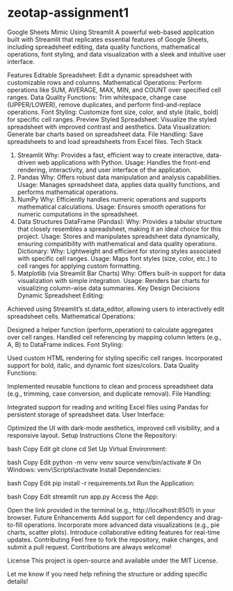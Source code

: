 # zeotap-assignment1
Google Sheets Mimic Using Streamlit
A powerful web-based application built with Streamlit that replicates essential features of Google Sheets, including spreadsheet editing, data quality functions, mathematical operations, font styling, and data visualization with a sleek and intuitive user interface.

Features
Editable Spreadsheet: Edit a dynamic spreadsheet with customizable rows and columns.
Mathematical Operations: Perform operations like SUM, AVERAGE, MAX, MIN, and COUNT over specified cell ranges.
Data Quality Functions: Trim whitespace, change case (UPPER/LOWER), remove duplicates, and perform find-and-replace operations.
Font Styling: Customize font size, color, and style (italic, bold) for specific cell ranges.
Preview Styled Spreadsheet: Visualize the styled spreadsheet with improved contrast and aesthetics.
Data Visualization: Generate bar charts based on spreadsheet data.
File Handling: Save spreadsheets to and load spreadsheets from Excel files.
Tech Stack
1. Streamlit
Why: Provides a fast, efficient way to create interactive, data-driven web applications with Python.
Usage: Handles the front-end rendering, interactivity, and user interface of the application.
2. Pandas
Why: Offers robust data manipulation and analysis capabilities.
Usage: Manages spreadsheet data, applies data quality functions, and performs mathematical operations.
3. NumPy
Why: Efficiently handles numeric operations and supports mathematical calculations.
Usage: Ensures smooth operations for numeric computations in the spreadsheet.
4. Data Structures
DataFrame (Pandas):
Why: Provides a tabular structure that closely resembles a spreadsheet, making it an ideal choice for this project.
Usage: Stores and manipulates spreadsheet data dynamically, ensuring compatibility with mathematical and data quality operations.
Dictionary:
Why: Lightweight and efficient for storing styles associated with specific cell ranges.
Usage: Maps font styles (size, color, etc.) to cell ranges for applying custom formatting.
5. Matplotlib (via Streamlit Bar Charts)
Why: Offers built-in support for data visualization with simple integration.
Usage: Renders bar charts for visualizing column-wise data summaries.
Key Design Decisions
Dynamic Spreadsheet Editing:

Achieved using Streamlit’s st.data_editor, allowing users to interactively edit spreadsheet cells.
Mathematical Operations:

Designed a helper function (perform_operation) to calculate aggregates over cell ranges.
Handled cell referencing by mapping column letters (e.g., A, B) to DataFrame indices.
Font Styling:

Used custom HTML rendering for styling specific cell ranges.
Incorporated support for bold, italic, and dynamic font sizes/colors.
Data Quality Functions:

Implemented reusable functions to clean and process spreadsheet data (e.g., trimming, case conversion, and duplicate removal).
File Handling:

Integrated support for reading and writing Excel files using Pandas for persistent storage of spreadsheet data.
User Interface:

Optimized the UI with dark-mode aesthetics, improved cell visibility, and a responsive layout.
Setup Instructions
Clone the Repository:

bash
Copy
Edit
git clone <repository-url>
cd <repository-folder>
Set Up Virtual Environment:

bash
Copy
Edit
python -m venv venv
source venv/bin/activate  # On Windows: venv\Scripts\activate
Install Dependencies:

bash
Copy
Edit
pip install -r requirements.txt
Run the Application:

bash
Copy
Edit
streamlit run app.py
Access the App:

Open the link provided in the terminal (e.g., http://localhost:8501) in your browser.
Future Enhancements
Add support for cell dependency and drag-to-fill operations.
Incorporate more advanced data visualizations (e.g., pie charts, scatter plots).
Introduce collaborative editing features for real-time updates.
Contributing
Feel free to fork the repository, make changes, and submit a pull request. Contributions are always welcome!

License
This project is open-source and available under the MIT License.

Let me know if you need help refining the structure or adding specific details!
